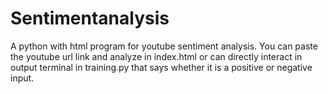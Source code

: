 # Sentimentanalysis
A python with html program for youtube sentiment analysis. You can paste the youtube url link and analyze in index.html or can directly interact in output terminal in training.py that says whether it is a positive or negative input. 
